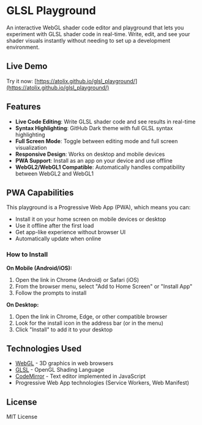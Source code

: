 # GLSL Playground

An interactive WebGL shader code editor and playground that lets you experiment with GLSL shader code in real-time. Write, edit, and see your shader visuals instantly without needing to set up a development environment.

## Live Demo

Try it now: [https://atolix.github.io/glsl_playground/](https://atolix.github.io/glsl_playground/)

## Features

- **Live Code Editing**: Write GLSL shader code and see results in real-time
- **Syntax Highlighting**: GitHub Dark theme with full GLSL syntax highlighting
- **Full Screen Mode**: Toggle between editing mode and full screen visualization
- **Responsive Design**: Works on desktop and mobile devices
- **PWA Support**: Install as an app on your device and use offline
- **WebGL2/WebGL1 Compatible**: Automatically handles compatibility between WebGL2 and WebGL1

## PWA Capabilities

This playground is a Progressive Web App (PWA), which means you can:

- Install it on your home screen on mobile devices or desktop
- Use it offline after the first load
- Get app-like experience without browser UI
- Automatically update when online

### How to Install

**On Mobile (Android/iOS):**
1. Open the link in Chrome (Android) or Safari (iOS)
2. From the browser menu, select "Add to Home Screen" or "Install App"
3. Follow the prompts to install

**On Desktop:**
1. Open the link in Chrome, Edge, or other compatible browser
2. Look for the install icon in the address bar (or in the menu)
3. Click "Install" to add it to your desktop

## Technologies Used

- [WebGL](https://developer.mozilla.org/en-US/docs/Web/API/WebGL_API) - 3D graphics in web browsers
- [GLSL](https://www.khronos.org/opengl/wiki/Core_Language_(GLSL)) - OpenGL Shading Language
- [CodeMirror](https://codemirror.net/) - Text editor implemented in JavaScript
- Progressive Web App technologies (Service Workers, Web Manifest)

## License

MIT License
